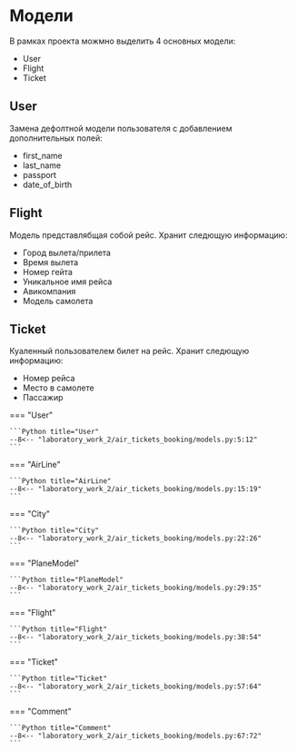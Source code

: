 # Модели

В рамках проекта можмно выделить 4 основных модели:

- User
- Flight
- Ticket

## User

Замена дефолтной модели пользователя с добавлением дополнительных полей:

- first_name
- last_name
- passport
- date_of_birth

## Flight

Модель представлябщая собой рейс. Хранит следющую информацию:

- Город вылета/прилета
- Время вылета
- Номер гейта
- Уникальное имя рейса
- Авикомпания
- Модель самолета

## Ticket

Куаленный пользователем билет на рейс. Хранит следющую информацию:

- Номер рейса
- Место в самолете
- Пассажир

=== "User"

    ```Python title="User"
    --8<-- "laboratory_work_2/air_tickets_booking/models.py:5:12"
    ```

=== "AirLine"

    ```Python title="AirLine"
    --8<-- "laboratory_work_2/air_tickets_booking/models.py:15:19"
    ```

=== "City"

    ```Python title="City"
    --8<-- "laboratory_work_2/air_tickets_booking/models.py:22:26"
    ```

=== "PlaneModel"

    ```Python title="PlaneModel"
    --8<-- "laboratory_work_2/air_tickets_booking/models.py:29:35"
    ```

=== "Flight"

    ```Python title="Flight"
    --8<-- "laboratory_work_2/air_tickets_booking/models.py:38:54"
    ```

=== "Ticket"

    ```Python title="Ticket"
    --8<-- "laboratory_work_2/air_tickets_booking/models.py:57:64"
    ```

=== "Comment"

    ```Python title="Comment"
    --8<-- "laboratory_work_2/air_tickets_booking/models.py:67:72"
    ```
